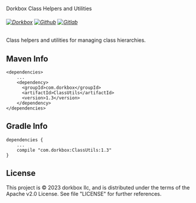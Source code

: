 Dorkbox Class Helpers and Utilities

###### [![Dorkbox](https://badge.dorkbox.com/dorkbox.svg "Dorkbox")](https://git.dorkbox.com/dorkbox/ClassUtils) [![Github](https://badge.dorkbox.com/github.svg "Github")](https://github.com/dorkbox/ClassUtils) [![Gitlab](https://badge.dorkbox.com/gitlab.svg "Gitlab")](https://gitlab.com/dorkbox/ClassUtils)


Class helpers and utilities for managing class hierarchies.


Maven Info
---------
```
<dependencies>
    ...
    <dependency>
      <groupId>com.dorkbox</groupId>
      <artifactId>ClassUtils</artifactId>
      <version>1.3</version>
    </dependency>
</dependencies>
```

Gradle Info
---------
```
dependencies {
    ...
    compile "com.dorkbox:ClassUtils:1.3"
}
```


License
---------
This project is © 2023 dorkbox llc, and is distributed under the terms of the Apache v2.0 License. See file "LICENSE" for further references.
